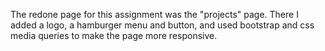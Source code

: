 The redone page for this assignment was the "projects" page. There I added a logo, a hamburger menu and button, and used bootstrap and css media queries to make the page more responsive.